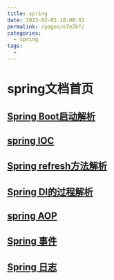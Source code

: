 ```yaml
---
title: spring
date: 2023-02-01 18:08:51
permalink: /pages/e7e2bf/
categories:
  - spring
tags:
  - 
---
```

# spring文档首页

## [Spring Boot启动解析](springbootstart.md)

## [spring IOC](springioc.md)

## [Spring refresh方法解析](springboot_refreshContext.md)

## [Spring DI的过程解析](springdi.md)

## [spring AOP](springaop.md)

## [Spring 事件](springevent.md)

## [Spring 日志](springlogging.md)
